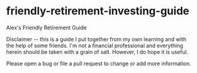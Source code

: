# friendly-retirement-investing-guide
Alex's Friendly Retirement Guide

Disclaimer -- this is a guide I put together from my own learning and with the help of some friends. I'm not a financial professional and everything herein should be taken with a grain of salt. However, I do hope it is useful.

Please open a bug or file a pull request to change or add more information.
